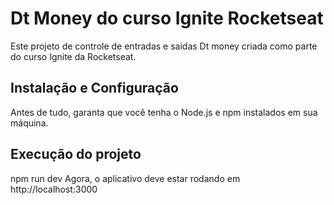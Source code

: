 # Dt Money do curso Ignite Rocketseat

Este projeto de controle de entradas e saidas Dt money criada como parte do curso Ignite da Rocketseat.

## Instalação e Configuração

Antes de tudo, garanta que você tenha o Node.js e npm instalados em sua máquina.

## Execução do projeto

npm run dev
Agora, o aplicativo deve estar rodando em http://localhost:3000
